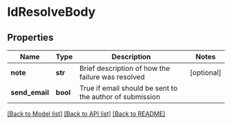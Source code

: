 # IdResolveBody

## Properties
Name | Type | Description | Notes
------------ | ------------- | ------------- | -------------
**note** | **str** | Brief description of how the failure was resolved | [optional] 
**send_email** | **bool** | True if email should be sent to the author of submission | 

[[Back to Model list]](../README.md#documentation-for-models) [[Back to API list]](../README.md#documentation-for-api-endpoints) [[Back to README]](../README.md)

